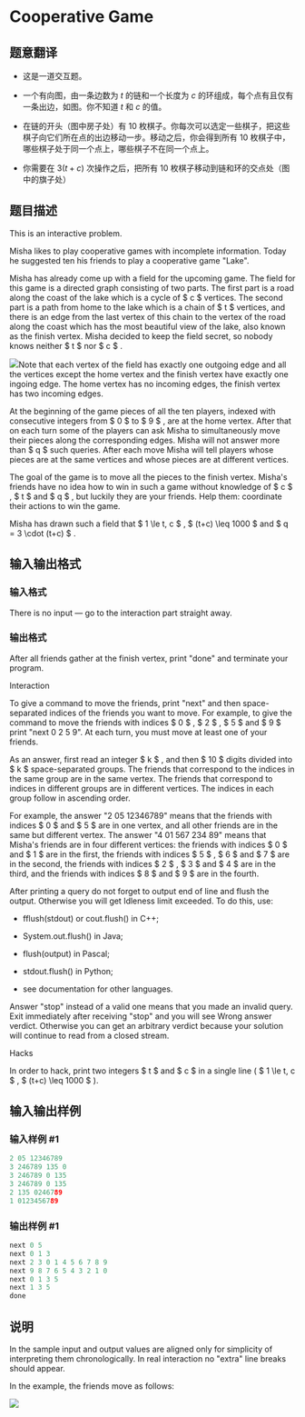 # Cooperative Game

## 题意翻译

- 这是一道交互题。

- 一个有向图，由一条边数为 $t$ 的链和一个长度为 $c$ 的环组成，每个点有且仅有一条出边，如图。你不知道 $t$ 和 $c$ 的值。

- 在链的开头（图中房子处）有 $10$ 枚棋子。你每次可以选定一些棋子，把这些棋子向它们所在点的出边移动一步。移动之后，你会得到所有 $10$ 枚棋子中，哪些棋子处于同一个点上，哪些棋子不在同一个点上。

- 你需要在 $3(t+c)$ 次操作之后，把所有 $10$ 枚棋子移动到链和环的交点处（图中的旗子处）

## 题目描述

This is an interactive problem.

Misha likes to play cooperative games with incomplete information. Today he suggested ten his friends to play a cooperative game "Lake".

Misha has already come up with a field for the upcoming game. The field for this game is a directed graph consisting of two parts. The first part is a road along the coast of the lake which is a cycle of $ c $ vertices. The second part is a path from home to the lake which is a chain of $ t $ vertices, and there is an edge from the last vertex of this chain to the vertex of the road along the coast which has the most beautiful view of the lake, also known as the finish vertex. Misha decided to keep the field secret, so nobody knows neither $ t $ nor $ c $ .

![](https://cdn.luogu.com.cn/upload/vjudge_pic/CF1137D/34a9ab7816c73b7f2368756224775ddf156360e3.png)Note that each vertex of the field has exactly one outgoing edge and all the vertices except the home vertex and the finish vertex have exactly one ingoing edge. The home vertex has no incoming edges, the finish vertex has two incoming edges.

At the beginning of the game pieces of all the ten players, indexed with consecutive integers from $ 0 $ to $ 9 $ , are at the home vertex. After that on each turn some of the players can ask Misha to simultaneously move their pieces along the corresponding edges. Misha will not answer more than $ q $ such queries. After each move Misha will tell players whose pieces are at the same vertices and whose pieces are at different vertices.

The goal of the game is to move all the pieces to the finish vertex. Misha's friends have no idea how to win in such a game without knowledge of $ c $ , $ t $ and $ q $ , but luckily they are your friends. Help them: coordinate their actions to win the game.

Misha has drawn such a field that $ 1 \le t, c $ , $ (t+c) \leq 1000 $ and $ q = 3 \cdot (t+c) $ .

## 输入输出格式

### 输入格式

There is no input — go to the interaction part straight away.

### 输出格式

After all friends gather at the finish vertex, print "done" and terminate your program.

Interaction

To give a command to move the friends, print "next" and then space-separated indices of the friends you want to move. For example, to give the command to move the friends with indices $ 0 $ , $ 2 $ , $ 5 $ and $ 9 $ print "next 0 2 5 9". At each turn, you must move at least one of your friends.

As an answer, first read an integer $ k $ , and then $ 10 $ digits divided into $ k $ space-separated groups. The friends that correspond to the indices in the same group are in the same vertex. The friends that correspond to indices in different groups are in different vertices. The indices in each group follow in ascending order.

For example, the answer "2 05 12346789" means that the friends with indices $ 0 $ and $ 5 $ are in one vertex, and all other friends are in the same but different vertex. The answer "4 01 567 234 89" means that Misha's friends are in four different vertices: the friends with indices $ 0 $ and $ 1 $ are in the first, the friends with indices $ 5 $ , $ 6 $ and $ 7 $ are in the second, the friends with indices $ 2 $ , $ 3 $ and $ 4 $ are in the third, and the friends with indices $ 8 $ and $ 9 $ are in the fourth.

After printing a query do not forget to output end of line and flush the output. Otherwise you will get Idleness limit exceeded. To do this, use:

- fflush(stdout) or cout.flush() in C++;

- System.out.flush() in Java;

- flush(output) in Pascal;

- stdout.flush() in Python;

- see documentation for other languages.

Answer "stop" instead of a valid one means that you made an invalid query. Exit immediately after receiving "stop" and you will see Wrong answer verdict. Otherwise you can get an arbitrary verdict because your solution will continue to read from a closed stream.

Hacks

In order to hack, print two integers $ t $ and $ c $ in a single line ( $ 1 \le t, c $ , $ (t+c) \leq 1000 $ ).

## 输入输出样例

### 输入样例 #1

```cpp
2 05 12346789
3 246789 135 0
3 246789 0 135
3 246789 0 135
2 135 0246789
1 0123456789

```
### 输出样例 #1

```cpp
next 0 5
next 0 1 3
next 2 3 0 1 4 5 6 7 8 9
next 9 8 7 6 5 4 3 2 1 0
next 0 1 3 5
next 1 3 5
done
```


## 说明

In the sample input and output values are aligned only for simplicity of interpreting them chronologically. In real interaction no "extra" line breaks should appear.

In the example, the friends move as follows:

![](https://cdn.luogu.com.cn/upload/vjudge_pic/CF1137D/49a5c12b9834889c7b07dbaecbdc8d9c67955b2f.png)

